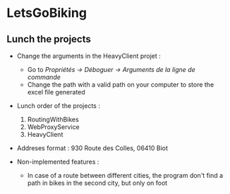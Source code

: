 # LetsGoBiking
## Lunch the projects
- Change the arguments in the HeavyClient projet :
  - Go to *Propriétés -> Déboguer -> Arguments de la ligne de commande*
  - Change the path with a valid path on your computer to store the excel file generated

- Lunch order of the projects :
  1. RoutingWithBikes
  2. WebProxyService
  3. HeavyClient

- Addreses format :
930 Route des Colles, 06410 Biot

- Non-implemented features :
  - In case of a route between different cities, the program don't find a path in bikes in the second city, but only on foot
